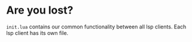 # Are you lost?
`init.lua` contains our common functionality between all lsp clients. Each lsp client has its own file.


